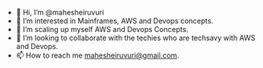 - 👋 Hi, I’m @mahesheiruvuri
- 👀 I’m interested in Mainframes, AWS and Devops concepts.
- 🌱 I’m scaling up myself AWS and Devops Concepts.
- 💞️ I’m looking to collaborate with the techies who are techsavy with AWS and Devops. 
- 📫 How to reach me mahesheiruvuri@gmail.com.

<!---
mahesheiruvuri/mahi-zos-devops is a ✨ special ✨ repository because its `README.md` (this file) appears on your GitHub profile.
You can click the Preview link to take a look at your changes.
--->
